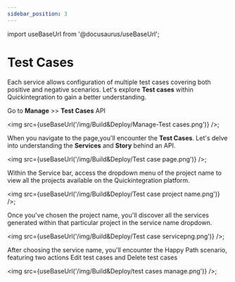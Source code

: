```yaml
---
sidebar_position: 3
---
```


import useBaseUrl from '@docusaurus/useBaseUrl';

# Test Cases

Each service allows configuration of multiple test cases covering both positive and negative scenarios. Let's explore **Test cases** within Quickintegration to gain a better understanding.

Go to **Manage** >> **Test Cases** API

<img src={useBaseUrl('/img/Build&Deploy/Manage-Test cases.png')} />;

When you navigate to the page,you'll encounter the **Test Cases**. Let's delve into understanding the **Services** and **Story** behind an API.

<img src={useBaseUrl('/img/Build&Deploy/Test case page.png')} />;

Within the Service bar, access the dropdown menu of the project name to view all the projects available on the Quickintegration platform.

<img src={useBaseUrl('/img/Build&Deploy/Test case project name.png')} />;


Once you've chosen the project name, you'll discover all the services generated within that particular project in the service name dropdown.

<img src={useBaseUrl('/img/Build&Deploy/Test case servicepng.png')} />;


After choosing the service name, you'll encounter the Happy Path scenario, featuring two actions Edit test cases and Delete test cases

<img src={useBaseUrl('/img/Build&Deploy/test cases manage.png')} />;
